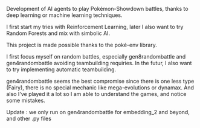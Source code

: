 Development of AI agents to play Pokémon-Showdown battles, thanks to deep learning or machine learning techniques.

I first start my tries with Reinforcement Learning, later I also want to try Random Forests and mix with simbolic AI.

This project is made possible thanks to the poké-env library.

I first focus myself on random battles, especially gen8randombattle and gen4randombattle avoiding teambuilding requiries. In the futur, I also want to try implementing automatic teambuilding.

gen4randombattle seems the best compromise since there is one less type (Fairy), there is no special mechanic like mega-evolutions or dynamax. And also I've played it a lot so I am able to understand the games, and notice some mistakes.


Update : we only run on gen4randombattle for embedding_2 and beyond, and other .py files